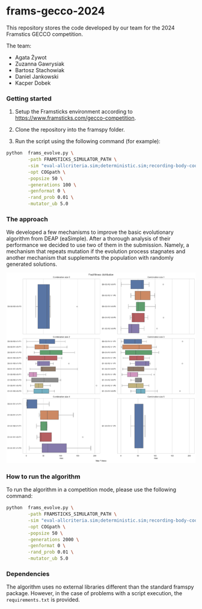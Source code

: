 # frams-gecco-2024

This repository stores the code developed by our team for the 2024 Framstics GECCO competition.

The team:

- Agata Żywot
- Zuzanna Gawrysiak
- Bartosz Stachowiak
- Daniel Jankowski
- Kacper Dobek

### Getting started

1. Setup the Framsticks environment according to https://www.framsticks.com/gecco-competition.

2. Clone the repository into the framspy folder.

3. Run the script using the following command (for example):

```bash
python  frams_evolve.py \
        -path FRAMSTICKS_SIMULATOR_PATH \
        -sim "eval-allcriteria.sim;deterministic.sim;recording-body-coords-mod.sim" \
        -opt COGpath \
        -popsize 50 \
        -generations 100 \
        -genformat 0 \
        -rand_prob 0.01 \
        -mutator_ub 5.0
```

### The approach

We developed a few mechanisms to improve the basic evolutionary algorithm from DEAP (eaSimple). After a thorough analysis of their performance we decided to use two of them in the submission. Namely, a mechanism that repeats mutation if the evolution process stagnates and another mechanism that supplements the population with randomly generated solutions.

![Comb Results](vis/comb_results.png)

### How to run the algorithm ###

To run the algorithm in a competition mode, please use the following command:

```bash
python  frams_evolve.py \
        -path FRAMSTICKS_SIMULATOR_PATH \
        -sim "eval-allcriteria.sim;deterministic.sim;recording-body-coords.sim" \
        -opt COGpath \
        -popsize 50 \
        -generations 2000 \
        -genformat 0 \
        -rand_prob 0.01 \
        -mutator_ub 5.0
```

### Dependencies ###

The algorithm uses no external libraries different than the standard framspy package. However, in the case of problems with a script execution, the `requirements.txt` is provided.
